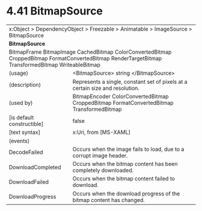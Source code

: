 <html dir="LTR" xmlns:mshelp="http://msdn.microsoft.com/mshelp" xmlns:ddue="http://ddue.schemas.microsoft.com/authoring/2003/5" xmlns:xlink="http://www.w3.org/1999/xlink" xmlns:tool="http://www.microsoft.com/tooltip">

<body>
 <input type="hidden" id="userDataCache" class="userDataStyle">
 <input type="hidden" id="hiddenScrollOffset">
 <img id="dropDownImage" style="display:none; height:0; width:0;" src="../local/drpdown.gif">
 <img id="dropDownHoverImage" style="display:none; height:0; width:0;" src="../local/drpdown_orange.gif">
 <img id="collapseImage" style="display:none; height:0; width:0;" src="../local/collapse.gif">
 <img id="expandImage" style="display:none; height:0; width:0;" src="../local/exp.gif">
 <img id="collapseAllImage" style="display:none; height:0; width:0;" src="../local/collall.gif">
 <img id="expandAllImage" style="display:none; height:0; width:0;" src="../local/expall.gif">
 <img id="copyImage" style="display:none; height:0; width:0;" src="../local/copycode.gif">
 <img id="copyHoverImage" style="display:none; height:0; width:0;" src="../local/copycodeHighlight.gif">
 <div id="header"><h1 class="heading">4.41 BitmapSource</h1></div>

 <div id="mainSection">
 <div id="mainBody">
 <div id="allHistory" class="saveHistory" onsave="saveAll()" onload="loadAll()"></div>
 <p xmlns:wsd="http://wsdev.schemas.microsoft.com/authoring/2008/2" xmlns:msxsl="urn:schemas-microsoft-com:xslt" xmlns:script="urn:script" xmlns:build="urn:build">
 </p>
 <div id="sectionSection0" class="section" name="collapseableSection">
 <content xmlns="http://ddue.schemas.microsoft.com/authoring/2003/5" xmlns:wsd="http://wsdev.schemas.microsoft.com/authoring/2008/2" xmlns:msxsl="urn:schemas-microsoft-com:xslt" xmlns:script="urn:script" xmlns:build="urn:build">
 </content>
 </div>
 <div id="sectionSection1" class="section" name="collapseableSection">
 <content xmlns="http://ddue.schemas.microsoft.com/authoring/2003/5" xmlns:wsd="http://wsdev.schemas.microsoft.com/authoring/2008/2" xmlns:msxsl="urn:schemas-microsoft-com:xslt" xmlns:script="urn:script" xmlns:build="urn:build">
 <table class="ProtocolAuthoredTable" xmlns="">
 <tr><td colspan="2">
<mshelp:link keywords="c0d383e4-fcdb-4546-a06b-81c262fe2a5e" tabindex="0">x:Object</mshelp:link> &gt; <mshelp:link keywords="44a6e58f-41e0-4602-b1d2-75a9b44a5acb" tabindex="0">DependencyObject</mshelp:link> &gt; <mshelp:link keywords="14abf0ee-8f63-4ed1-80bd-0b71e55f11cb" tabindex="0">Freezable</mshelp:link> &gt; <mshelp:link keywords="4853919b-6874-4e1c-9343-c5cac9c192f9" tabindex="0">Animatable</mshelp:link> &gt; <mshelp:link keywords="e510030a-2477-4ea1-8b71-fc9ac7e244a5" tabindex="0">ImageSource</mshelp:link> &gt; <mshelp:link keywords="fbc96317-f270-488b-908f-dfe0dc46dc3d" tabindex="0">BitmapSource</mshelp:link> </td>
 </tr>
 <tr><td colspan="2">
 <b>BitmapSource</b> </td>
 </tr>
 <tr><td colspan="2">
<mshelp:link keywords="3af9547f-5e9e-4fe6-a64e-73dd3ae97ac9" tabindex="0">BitmapFrame</mshelp:link> <mshelp:link keywords="2a5be661-cb0f-4cb2-b08d-db2174130624" tabindex="0">BitmapImage</mshelp:link> <mshelp:link keywords="cd6fd007-87e8-4cdd-b26b-d1fc44447e7a" tabindex="0">CachedBitmap</mshelp:link> <mshelp:link keywords="b7f0d5ff-3229-4363-bac9-a3c75dc54f5a" tabindex="0">ColorConvertedBitmap</mshelp:link> <mshelp:link keywords="ce0a5984-d48b-4213-a532-0fa69940c1db" tabindex="0">CroppedBitmap</mshelp:link> <mshelp:link keywords="f308973d-2db9-482e-8137-cea68bd4a292" tabindex="0">FormatConvertedBitmap</mshelp:link> <mshelp:link keywords="168dfc7f-d738-48df-91cd-30f9ac4290d8" tabindex="0">RenderTargetBitmap</mshelp:link> <mshelp:link keywords="bb2d2af5-bae8-41f7-a5f0-5383b139073f" tabindex="0">TransformedBitmap</mshelp:link> <mshelp:link keywords="24284a35-b73f-490e-8c0f-2be988e90817" tabindex="0">WriteableBitmap</mshelp:link> </td>
 </tr>
 <tr><td><div class="indent0">(usage)</div></td>
 <td>&lt;BitmapSource&gt; string &lt;/BitmapSource&gt;</td>
 </tr>
 <tr><td><div class="indent0">(description)</div></td>
 <td>Represents a single, constant set of pixels at a certain size and resolution.</td>
 </tr>
 <tr><td><div class="indent0">(used by)</div></td>
 <td><mshelp:link keywords="71d5fe16-0cf9-427c-9715-907082c8e527" tabindex="0">BitmapEncoder</mshelp:link> <mshelp:link keywords="b7f0d5ff-3229-4363-bac9-a3c75dc54f5a" tabindex="0">ColorConvertedBitmap</mshelp:link> <mshelp:link keywords="ce0a5984-d48b-4213-a532-0fa69940c1db" tabindex="0">CroppedBitmap</mshelp:link> <mshelp:link keywords="f308973d-2db9-482e-8137-cea68bd4a292" tabindex="0">FormatConvertedBitmap</mshelp:link> <mshelp:link keywords="bb2d2af5-bae8-41f7-a5f0-5383b139073f" tabindex="0">TransformedBitmap</mshelp:link></td>
 </tr>
 <tr><td><div class="indent0">[is default constructible]</div></td>
 <td>false</td>
 </tr>
 <tr><td><div class="indent0">[text syntax]</div></td>
 <td>x:Uri, from <mshelp:link keywords="d7bb95a9-a50e-4590-8824-d064ae3b1717" tabindex="0">[MS-XAML]</mshelp:link></td>
 </tr>
 <tr><td><div class="indent0">(events)</div></td>
 <td></td>
 </tr>
 <tr><td><div class="indent2">DecodeFailed</div></td>
 <td>Occurs when the image fails to load, due to a corrupt image header.</td>
 </tr>
 <tr><td><div class="indent2">DownloadCompleted</div></td>
 <td>Occurs when the bitmap content has been completely downloaded.</td>
 </tr>
 <tr><td><div class="indent2">DownloadFailed</div></td>
 <td>Occurs when the bitmap content failed to download.</td>
 </tr>
 <tr><td><div class="indent2">DownloadProgress</div></td>
 <td>Occurs when the download progress of the bitmap content has changed.</td>
 </tr>
</table>
 </content>
 </div>
 <!--[if gte IE 5]>
 <tool:tip element="languageFilterToolTip" avoidmouse="false"/>
 <![endif]-->
 </div>
 <a name="feedback"></a><span></span>
 </div>
</body></html>
